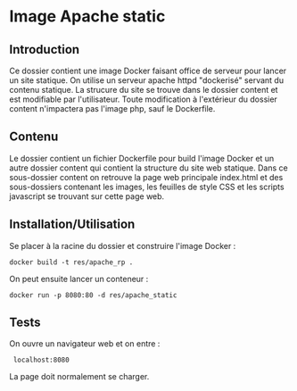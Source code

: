 # Image Apache static

## Introduction 

Ce dossier contient une image Docker faisant office de serveur pour lancer un site statique. On utilise un serveur apache httpd "dockerisé" servant du contenu statique. La strucure du site se trouve dans le dossier content et est modifiable par l'utilisateur. Toute modification à l'extérieur du dossier content n'impactera pas l'image php, sauf le Dockerfile.  

## Contenu

Le dossier contient un fichier Dockerfile pour build l'image Docker et un autre dossier content qui contient la structure du site web statique. Dans ce sous-dossier content on retrouve la page web principale index.html et des sous-dossiers contenant les images, les feuilles de style CSS et les scripts javascript se trouvant sur cette page web. 

## Installation/Utilisation

Se placer à la racine du dossier et construire l'image Docker :

`docker build -t res/apache_rp .` 

On peut ensuite lancer un conteneur :

```docker run -p 8080:80 -d res/apache_static```


## Tests

On ouvre un navigateur web et on entre :

``` localhost:8080``` 

La page doit normalement se charger. 